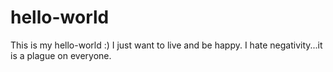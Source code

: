 # hello-world
This is my hello-world :)
I just want to live and be happy. I hate negativity...it is a plague on everyone.
